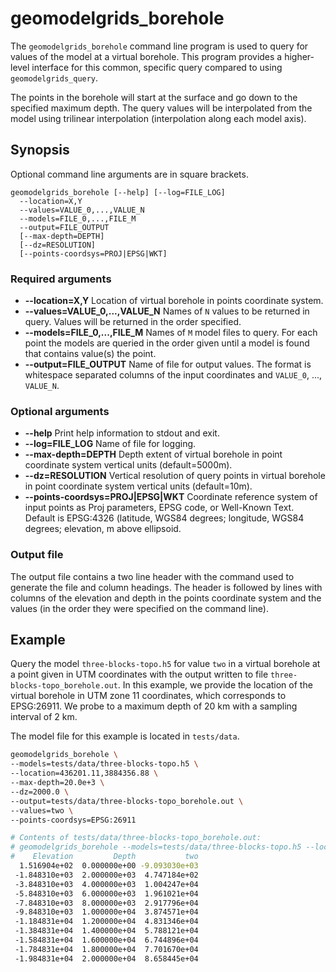 # geomodelgrids_borehole

The `geomodelgrids_borehole` command line program is used to query for values of the model at a virtual borehole.
This program provides a higher-level interface for this common, specific query compared to using `geomodelgrids_query`.

The points in the borehole will start at the surface and go down to the specified maximum depth.
The query values will be interpolated from the model using trilinear interpolation (interpolation along each model axis).


## Synopsis

Optional command line arguments are in square brackets.

```
geomodelgrids_borehole [--help] [--log=FILE_LOG]
  --location=X,Y
  --values=VALUE_0,...,VALUE_N
  --models=FILE_0,...,FILE_M
  --output=FILE_OUTPUT
  [--max-depth=DEPTH]
  [--dz=RESOLUTION]
  [--points-coordsys=PROJ|EPSG|WKT]
```

### Required arguments

* **--location=X,Y** Location of virtual borehole in points coordinate system.
* **--values=VALUE_0,...,VALUE_N** Names of `N` values to be returned in query. Values will be returned in the order specified.
* **--models=FILE_0,...,FILE_M** Names of `M` model files to query. For each point the models are queried in the order given until a model is found that contains value(s) the point.
* **--output=FILE_OUTPUT** Name of file for output values. The format is whitespace separated columns of the input coordinates and `VALUE_0`, ..., `VALUE_N`.

### Optional arguments

* **--help** Print help information to stdout and exit.
* **--log=FILE_LOG** Name of file for logging.
* **--max-depth=DEPTH** Depth extent of virtual borehole in point coordinate system vertical units (default=5000m).
* **--dz=RESOLUTION** Vertical resolution of query points in virtual borehole in point coordinate system vertical units (default=10m).
* **--points-coordsys=PROJ\|EPSG\|WKT** Coordinate reference system of input points as Proj parameters, EPSG code, or Well-Known Text. Default is EPSG:4326 (latitude, WGS84 degrees; longitude, WGS84 degrees; elevation, m above ellipsoid.


### Output file

The output file contains a two line header with the command used to generate the file and column headings.
The header is followed by lines with columns of the elevation and depth in the points coordinate system and the values (in the order they were specified on the command line).


## Example

Query the model `three-blocks-topo.h5` for value `two` in a virtual borehole at a point given in UTM coordinates with the output written to file `three-blocks-topo_borehole.out`.
In this example, we provide the location of the virtual borehole in UTM zone 11 coordinates, which corresponds to EPSG:26911. We probe to a maximum depth of 20 km with a sampling interval of 2 km.

The model file for this example is located in `tests/data`.

```bash
geomodelgrids_borehole \
--models=tests/data/three-blocks-topo.h5 \
--location=436201.11,3884356.88 \
--max-depth=20.0e+3 \
--dz=2000.0 \
--output=tests/data/three-blocks-topo_borehole.out \
--values=two \
--points-coordsys=EPSG:26911

# Contents of tests/data/three-blocks-topo_borehole.out:
# geomodelgrids_borehole --models=tests/data/three-blocks-topo.h5 --location=436201.11,3884356.88 --max-depth=20.0e+3 --dz=2000.0 --output=tests/data/three-blocks-topo_borehole.out --values=two --points-coordsys=EPSG:26911
#    Elevation         Depth           two
  1.516904e+02  0.000000e+00 -9.093030e+03
 -1.848310e+03  2.000000e+03  4.747184e+02
 -3.848310e+03  4.000000e+03  1.004247e+04
 -5.848310e+03  6.000000e+03  1.961021e+04
 -7.848310e+03  8.000000e+03  2.917796e+04
 -9.848310e+03  1.000000e+04  3.874571e+04
 -1.184831e+04  1.200000e+04  4.831346e+04
 -1.384831e+04  1.400000e+04  5.788121e+04
 -1.584831e+04  1.600000e+04  6.744896e+04
 -1.784831e+04  1.800000e+04  7.701670e+04
 -1.984831e+04  2.000000e+04  8.658445e+04
 ```
